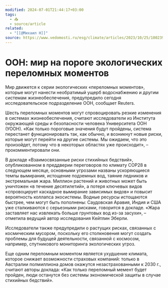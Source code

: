 ```yaml
---
modified: 2024-07-01T21:44:17+03:00
tags:
  - 📥
  - source/article
related:
  - "[[@Михаил Н]]"
source: https://www.vedomosti.ru/esg/climate/articles/2023/10/25/1002398-oon-mir-na-poroge-ekologicheskih-perelomnih-momentov
---
```


# ООН: мир на пороге экологических переломных моментов

Мир движется к серии экологических «переломных моментов», которые могут нанести необратимый ущерб водоснабжению и другим системам жизнеобеспечения, предупредило сегодня исследовательское подразделение ООН, сообщает Reuters.

Шесть переломных моментов могут спровоцировать резкие изменения в системах жизнеобеспечения, считают исследователи из Института окружающей среды и безопасности человека Университета ООН (УООН). «Как только пороговые значения будут пройдены, система перестанет функционировать так, как обычно, и возникнут новые риски, которые могут перейти на другие системы. Мы ожидаем, что это произойдет, потому что в некоторых областях уже происходит», – прокомментировали они.

В докладе «Взаимосвязанные риски стихийных бедствий», опубликованном в преддверии переговоров по климату COP28 в следующем месяце, основными угрозами названы ускоряющиеся темпы вымирания, истощение подземных вод, таяние ледников и экстремальная жара. Миллион растений и животных может быть уничтожен «в течение десятилетий», а потеря ключевых видов «спровоцирует каскадное вымирание зависимых видов» и повысит вероятность коллапса экосистемы. Водные ресурсы истощаются быстрее, чем могут быть пополнены: Саудовская Аравия, Индия и США уже сталкиваются с серьезными рисками, говорится в докладе. «Жара заставляет нас извлекать больше грунтовых вод из-за засухи», – отметила ведущий автор исследования Кейтлин Эберли.

Исследователи также предупредили о растущих рисках, связанных с космическим мусором, поскольку его столкновения могут создать проблемы для будущей деятельности, связанной с космосом, например, спутникового мониторинга экологических угроз.

Еще одним переломным моментом является ухудшение климата, которое снижает возможности страховых компаний: только в Австралии полмиллиона домов окажутся незастрахованными к 2030 г., считают авторы доклада: «Как только переломный мемент будет пройден, люди останутся без системы экономической защиты в случае стихийных бедствий».

